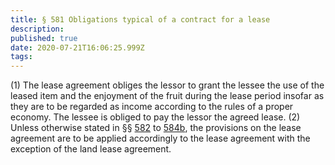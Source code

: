 ```yaml
---
title: § 581 Obligations typical of a contract for a lease
description: 
published: true
date: 2020-07-21T16:06:25.999Z
tags: 
---
```


(1) The lease agreement obliges the lessor to grant the lessee the use of the leased item and the enjoyment of the fruit during the lease period insofar as they are to be regarded as income according to the rules of a proper economy. The lessee is obliged to pay the lessor the agreed lease.
(2) Unless otherwise stated in §§ [582](/laws_and_regulations/BGB/582) to [584b](/laws_and_regulations/BGB/584b), the provisions on the lease agreement are to be applied accordingly to the lease agreement with the exception of the land lease agreement.
